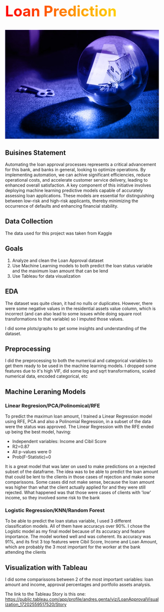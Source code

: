 <h1 style="background: linear-gradient(to right, red, orange, yellow); -webkit-background-clip: text; color: transparent; font-weight: bold; font-size: 48px;">Loan Prediction</h1>

![Images](Images/caratulaa.png)

## Buisines Statement

Automating the loan approval processes represents a critical advancement for this bank, and banks in general, looking to optimize operations. By implementing automation, we can achive significant efficiencies, reduce operational costs, and accelerate customer service delivery, leading to enhanced overall satisfaction. A key component of this initiative involves deploying machine learning predictive models capable of accurately assessing loan applications. These models are essential for distinguishing between low-risk and high-risk applicants, thereby minimizing the occurrence of defaults and enhancing financial stability.


## Data Collection

The data used for this project was taken from Kaggle

## Goals

1) Analyze and clean the Loan Approval dataset
2) Use Machine Learning models to both predict the loan status variable and the maximum loan amount that can be lend
3) Use Tableau for data visualization

## EDA

The dataset was quite clean, it had no nulls or duplicates. However, there were some negative values in the residential assets value column, which is incorrect (and can also lead to some issues while doing square root transformations to that variable) so I imputed those values.

I did some plots/graphs to get some insights and understanding of the dataset. 

## Preprocessing

I did the preprocessing to both the numerical and categorical variables to get them ready to be used in the machine learning models. I dropped some features due to it's high VIF, did some log and sqrt transformations, scaled numerical data, encoded categorical, etc

## Machine Leraning Models

### Linear Regresion/PCA/Polinomical/RFE

To predict the maximun loan amount, I trained a Linear Regression model using RFE, PCA and also a Polinomial Regression, in a subset of the data were the status was approved. The Linear Regression with the RFE ended up being the best model, having:

- Independent variables: Income and Cibil Score
- R2=0.87
- All p-values were 0
- Prob(F-Statistic)=0

It is a great model that was later on used to make predictions on a rejected subset of the dataframe. The idea was to be able to predict the loan amount that could be lent to the clients in those cases of rejection and make some comparissons. Some cases did not make sense, because the loan amount was higher than what the client actually applied for and they were still rejected. What happened was that those were cases of clients with 'low' income, so they involved some risk to the bank

### Logistic Regression/KNN/Random Forest

To be able to predict the loan status variable, I used 3 different classification models. All of them have accuracys over 90%. I chose the Logistic model as my final model because of its accuracy and feature importance. The model worked well and was coherent. Its accuracy was 91%, and its first 3 top features were Cibil Score, Income and Loan Amount, which are probably the 3 most important for the worker at the bank attending the clients


## Visualization with Tableau

I did some comparissons between 2 of the most important variables: loan amount and income, approval percentages and portfolio assets analysis.

The link to the Tableau Story is this one: https://public.tableau.com/app/profile/andres.genta/viz/LoanApprovalVisualization_17202559517520/Story

